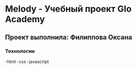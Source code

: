 # Melody - Учебный проект Glo Academy
## Проект выполнила: Филиппова Оксана

### Технологии
-html
-css
-javascript
